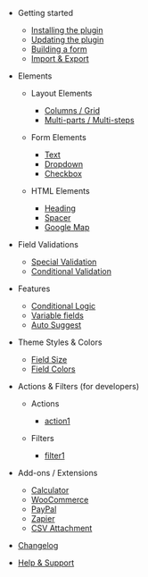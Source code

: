 - Getting started
  - [Installing the plugin](installation.md)
  - [Updating the plugin](updates.md)
  - [Building a form](build.md)
  - [Import & Export](import-export.md)

- Elements
  - Layout Elements
    - [Columns / Grid](columns.md)
    - [Multi-parts / Multi-steps](multi-parts.md)

  - Form Elements
    - [Text](text.md)
    - [Dropdown](dropdown.md)
    - [Checkbox](checkbox.md)
  
  - HTML Elements
    - [Heading](heading.md)
    - [Spacer](spacer.md)
    - [Google Map](google-map.md)

- Field Validations
  - [Special Validation](special-validation.md)
  - [Conditional Validation](conditional-validation.md)

- Features 
  - [Conditional Logic](conditional-logic.md)
  - [Variable fields](variable-fields.md)
  - [Auto Suggest](auto-suggest.md)

- Theme Styles & Colors
  - [Field Size](field-size.md)
  - [Field Colors](field-colors.md)

- Actions & Filters (for developers)
  - Actions
    - [action1](super_before_action_hook.md)
    
  - Filters
    - [filter1](super_string_filter_hook.md)

- Add-ons / Extensions
  - [Calculator](calculator-add-on.md)
  - [WooCommerce](woocommerce-add-on.md)
  - [PayPal](paypal-add-on.md)
  - [Zapier](zapier-add-on.md)
  - [CSV Attachment](csv-attachment-add-on.md)

- [Changelog](changelog.md)

- [Help & Support](support.md)



